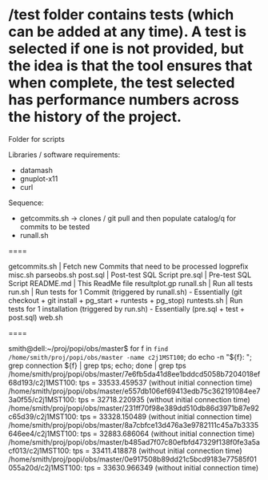 /test folder contains tests (which can be added at any time). A test is selected if one is not provided, but the idea is that the
tool ensures that when complete, the test selected has performance numbers across the history of the project.
====

Folder for scripts

Libraries / software requirements:
- datamash
- gnuplot-x11
- curl

Sequence:
- getcommits.sh -> clones / git pull and then populate catalog/q for commits to be tested
- runall.sh

====

getcommits.sh | Fetch new Commits that need to be processed
logprefix
misc.sh
parseobs.sh
post.sql      | Post-test SQL Script
pre.sql       | Pre-test SQL Script
README.md     | This ReadMe file
resultplot.gp
runall.sh     | Run all tests
run.sh        | Run tests for 1 Commit (triggered by runall.sh) - Essentially (git checkout + git install + pg_start + runtests + pg_stop)
runtests.sh   | Run tests for 1 installation (triggered by run.sh) - Essentially (pre.sql + test + post.sql)
web.sh

====


smith@dell:~/proj/popi/obs/master$ for f in `find /home/smith/proj/popi/obs/master -name c2j1MST100`; do echo -n "${f}: "; grep connection ${f} | grep tps; echo; done | grep tps
/home/smith/proj/popi/obs/master/7e6fb5da41d8ee1bddcd5058b7204018ef68d193/c2j1MST100: tps = 33533.459537 (without initial connection time)
/home/smith/proj/popi/obs/master/e557db106ef69413edb75c362191084ee73a0f55/c2j1MST100: tps = 32718.220935 (without initial connection time)
/home/smith/proj/popi/obs/master/231ff70f98e389dd510db86d3971b87e92c65d39/c2j1MST100: tps = 33328.150489 (without initial connection time)
/home/smith/proj/popi/obs/master/8a7cbfce13d476a3e9782111c45a7b3335646ee4/c2j1MST100: tps = 32883.686064 (without initial connection time)
/home/smith/proj/popi/obs/master/b485ad7f07c80efbfd47329f138f0fe3a5acf013/c2j1MST100: tps = 33411.418878 (without initial connection time)
/home/smith/proj/popi/obs/master/0e917508b89dd21c5bcd9183e77585f01055a20d/c2j1MST100: tps = 33630.966349 (without initial connection time)

